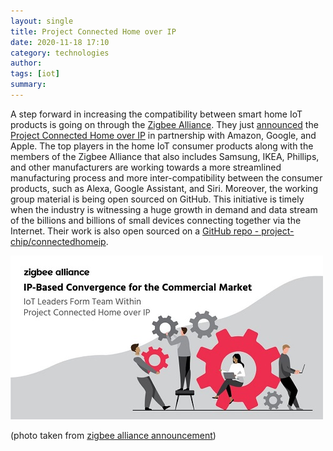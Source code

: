 ```yaml
---
layout: single
title: Project Connected Home over IP 
date: 2020-11-18 17:10
category: technologies
author: 
tags: [iot]
summary: 
---
```


A step forward in increasing the compatibility between smart home IoT products is going on through the [Zigbee Alliance](https://zigbeealliance.org/). They just [announced](https://zigbeealliance.org/news_and_articles/project-commercial-announcement/) the [Project Connected Home over IP](https://www.connectedhomeip.com/) in partnership with Amazon, Google, and Apple. The top players in the home IoT consumer products along with the members of the Zigbee Alliance that also includes Samsung, IKEA, Phillips, and other manufacturers are working towards a more streamlined manufacturing process and more inter-compatibility between the consumer products, such as Alexa, Google Assistant, and Siri. Moreover, the working group material is being open sourced on GitHub. This initiative is timely when the industry is witnessing a huge growth in demand and data stream of the billions and billions of small devices connecting together via the Internet. Their work is also open sourced on a [GitHub repo - project-chip/connectedhomeip](https://github.com/project-chip/connectedhomeip).

![Zigbee Alliance - Project Connected Home over IP](/assets/images/various/zigbee-alliance.jpg)

(photo taken from [zigbee alliance announcement](https://zigbeealliance.org/news_and_articles/project-commercial-announcement/))